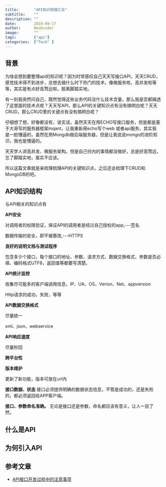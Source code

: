 ```yaml
---
title:       "API知识梳理汇总"
subtitle:    ""
description: ""
date:        2019-09-17
author:      Noobcoder
image:       ""
tags:        ["api"]
categories:  ["Tech" ]
---
```


## 背景

为啥会想到要整理api的知识呢？因为时常感叹自己天天写接口API，天天CRUD，感觉技术得不到进步，总想去搞什么时下热门的技术，像微服务啦，高并发啦等等，其实是有点好高骛远啦，脱离脚踏实地。

有一刻我突然问自己，既然觉得这些业务代码没什么技术含量，那么我是否都搞透了这里面的技术点呢？天天写API，那么API的关键知识点有没有搞明白呢？天天CRUD，那么CRUD里的关键点有没有搞明白呢？

仔细想了想，好像都没有，说实话，虽然天天在用ECHO写接口服务，但是都是基于大哥写的服务器框架mqant，让我重新用echo写个web 或者api服务，其实我是一脸懵逼的，虽然在用Mongdb做后端服务器，但是让我说说mongo的进阶知识，我也是懵逼的。

天天学人讲高并发、微服务架构，但是自己份内的事情都没做好，总是好高骛远，忘了脚踏实地，属实不应该。

所以这篇文章就是来梳理梳理API的关键知识点，之后还会梳理下CRUD和MongoDB的吧。

## API知识结构

与API相关的知识点有 

**API安全**

对调用者的权限验证，保证API的调用者是经过自己授权的app,---签名

数据传输的安全，即不被篡改,---HTTPS

**良好的说明文档与测试程序**

包含多少个接口，每个接口的地址、参数、请求方式、数据交换格式、参数是否必填、编码格式UTF8，返回值等都要写清楚。

**API统计监控**

收集尽可能多的客户端调用信息，IP、UA、OS、Verion、Net、appversion

Http请求的成功，失败，等等

**API数据交换格式**

尽量统一

xml、json、webservice

**API响应速度**

尽量秒回

**跨平台性**

**版本维护**

更新了新功能，版本可放在url内

**接口数据、状态**
接口必须提供明确的数据状态信息，不管是成功的，还是失败的，都必须返回给APP客户端。

**接口、参数命名准确。**
无论是接口还是参数，命名都应该有意义，让人一目了然。

## 什么是API

## 为何引入API

## 参考文章

- [API接口开发过程中的注意事项](https://zhuanlan.zhihu.com/p/30113673)